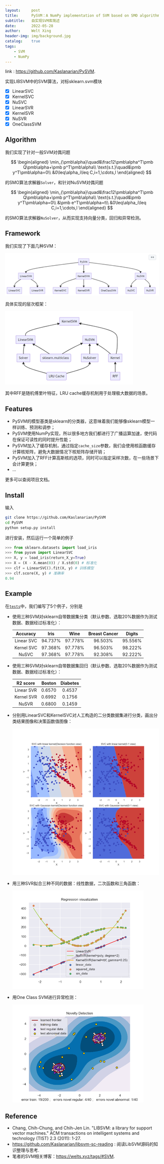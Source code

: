 ```yaml
---
layout:     post
title:      PySVM：A NumPy implementation of SVM based on SMO algorithm
subtitle:   自实现SVM库简述
date:       2022-05-28
author:     Welt Xing
header-img: img/background.jpg
catalog:    true
tags:
    - SVM
    - NumPy
---
```


link : <https://github.com/Kaslanarian/PySVM>.

实现LIBSVM中的SVM算法，对标sklearn.svm模块

- [x] LinearSVC
- [x] KernelSVC
- [x] NuSVC
- [x] LinearSVR
- [x] KernelSVR
- [x] NuSVR
- [x] OneClassSVM

## Algorithm

我们实现了针对一般SVM对偶问题

$$
\begin{aligned}
\min_{\pmb\alpha}\quad&\frac12\pmb\alpha^T\pmb Q\pmb\alpha+\pmb p^T\pmb\alpha\\
        \text{s.t.}\quad&\pmb y^T\pmb\alpha=0\\
        &0\leq\alpha_i\leq C,i=1,\cdots,l
\end{aligned}
$$

的SMO算法求解器`Solver`，和针对NuSVM对偶问题

$$
\begin{aligned}
\min_{\pmb\alpha}\quad&\frac12\pmb\alpha^T\pmb Q\pmb\alpha+\pmb p^T\pmb\alpha\\
        \text{s.t.}\quad&\pmb y^T\pmb\alpha=0\\
        &\pmb e^T\pmb\alpha=t\\
        &0\leq\alpha_i\leq C,i=1,\cdots,l
\end{aligned}
$$

的SMO算法求解器`NuSolver`，从而实现支持向量分类，回归和异常检测。

## Framework

我们实现了下面几种SVM：

<img src="/img/image-20220528182203694.png" alt="image-20220528182203694" style="zoom:67%;" />

具体实现的层次框架：

<img src="/img/image-20220528182237533.png" alt="image-20220528182237533" style="zoom: 50%;" />

其中RFF是随机傅里叶特征，LRU cache缓存机制用于处理极大数据的场景。

## Features

- PySVM的模型基类是sklearn的分类器，这意味着我们能够像sklearn模型一样训练、预测和调参；
- PySVM使用NumPy实现，所以很多地方我们都进行了广播运算加速，使代码在保证可读性的同时提升性能；
- PySVM加入了缓存机制，通过指定`cache_size`参数，我们会使用核函数缓存计算核矩阵，避免大数据情况下核矩阵存储开销；
- PySVM加入了RFF计算高斯核的选项，同时可以指定采样次数，在一些场景下会计算更快；
- ...

更多可以查阅项目文档。

## Install

输入

```bash
git clone https://github.com/Kaslanarian/PySVM
cd PySVM
python setup.py install
```

进行安装，然后运行一个简单的例子

```python
>>> from sklearn.datasets import load_iris
>>> from pysvm import LinearSVC
>>> X, y = load_iris(return_X_y=True)
>>> X = (X - X.mean(0)) / X.std(0) # 标准化
>>> clf = LinearSVC().fit(X, y) # 训练模型
>>> clf.score(X, y) # 准确率
0.94
```

## Example

在[`tests`](https://github.com/Kaslanarian/PySVM/tree/main/tests)中，我们编写了5个例子，分别是

- 使用三种SVM对sklearn自带数据集分类（默认参数、选取20%数据作为测试数据、数据经过标准化）：

    |  Accuracy  |  Iris   |  Wine   | Breast Cancer | Digits  |
    | :--------: | :-----: | :-----: | :-----------: | :-----: |
    | Linear SVC | 94.737% | 97.778% |    96.503%    | 95.556% |
    | Kernel SVC | 97.368% | 97.778% |    96.503%    | 98.222% |
    |   NuSVC    | 97.368% | 97.778% |    92.308%    | 92.222% |

- 使用三种SVM对sklearn自带数据集回归（默认参数、选取20%数据作为测试数据、数据经过标准化）：

    |  R2 score  | Boston | Diabetes |
    | :--------: | :----: | :------: |
    | Linear SVR | 0.6570 |  0.4537  |
    | Kernel SVR | 0.6992 |  0.1756  |
    |    NuSVR   | 0.6800 |  0.1459  |
  
- 分别用LinearSVC和KernelSVC对人工构造的二分类数据集进行分类，画出分类结果图像和决策函数值图像：

  <img src="/img/visual_classify.png" alt="1" style="zoom: 50%;" />

- 用三种SVR拟合三种不同的数据：线性数据，二次函数和三角函数：

  <img src="/img/visual_regression.png" alt="2" style="zoom:67%;" />

- 用One Class SVM进行异常检测：

  <img src="/img/oc_svm.png" alt="3" style="zoom: 67%;" />

## Reference

- Chang, Chih-Chung, and Chih-Jen Lin. "LIBSVM: a library for support vector machines." ACM transactions on intelligent systems and technology (TIST) 2.3 (2011): 1-27.
- <https://github.com/Kaslanarian/libsvm-sc-reading> : 阅读LibSVM源码的知识整理与思考.
- 笔者的SVM相关博客：<https://welts.xyz/tags/#SVM>.
